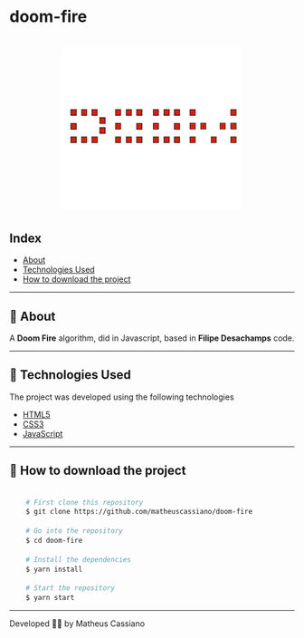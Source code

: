 # doom-fire

<h1 align="center">
    <img src="assets/img/logo.png">
</h1>


## Index

- [About](#-about)
- [Technologies Used](#-tecnologies-used)
- [How to download the project](#-how-to-download-the-project)

---

## 🔖 About

A **Doom Fire** algorithm, did in Javascript, based in **Filipe Desachamps** code.

---

## 📌 Technologies Used

The project was developed using the following technologies

- [HTML5](https://developer.mozilla.org/pt-BR/docs/Web/HTML/HTML5)
- [CSS3](https://developer.mozilla.org/pt-BR/docs/Web/CSS)
- [JavaScript](https://www.javascript.com/)

---

## 📁 How to download the project

```bash

    # First clone this repository
    $ git clone https://github.com/matheuscassiano/doom-fire

    # Go into the repository
    $ cd doom-fire

    # Install the dependencies
    $ yarn install

    # Start the repository
    $ yarn start

```

---

Developed 👨‍🚀 by Matheus Cassiano




